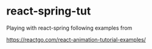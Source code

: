 # react-spring-tut
Playing with react-spring following examples from 

https://reactgo.com/react-animation-tutorial-examples/
